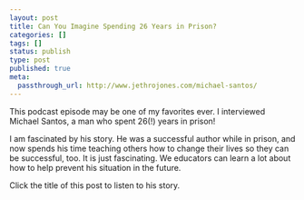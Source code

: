 ```yaml
---
layout: post
title: Can You Imagine Spending 26 Years in Prison?
categories: []
tags: []
status: publish
type: post
published: true
meta:
  passthrough_url: http://www.jethrojones.com/michael-santos/
---
```


This podcast episode may be one of my favorites ever. I interviewed Michael Santos, a man who spent 26(!) years in prison!


I am fascinated by his story. He was a successful author while in prison, and now spends his time teaching others how to change their lives so they can be successful, too. It is just fascinating. We educators can learn a lot about how to help prevent his situation in the future.


Click the title of this post to listen to his story.
